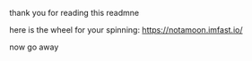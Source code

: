 thank you for reading this readmne

here is the wheel for your spinning: https://notamoon.imfast.io/

now go away
